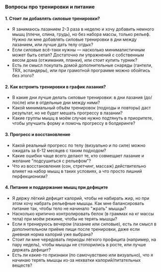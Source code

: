 ### Вопросы про тренировки и питание

#### 1. Стоит ли добавлять силовые тренировки?
- Я занимаюсь лазанием 2-3 раза в неделю и хочу добавить немного мышц (плечи, спина, грудь), но без набора массы, только рельеф. Нужно ли мне добавлять силовые тренировки в дни между лазанием, или лучше дать телу отдых?
- Если силовые всё-таки нужны — насколько минималистичным может быть сетап? Достаточно ли упражнений с собственным весом дома (отжимания, планки), или стоит купить турник?
- Есть ли смысл покупать домой дополнительные снаряды (гантели, TRX, эспандеры), или при грамотной программе можно обойтись без этого?

#### 2. Как встроить тренировки в график лазания?
- В какие дни лучше делать силовые тренировки: в дни лазания (до/после) или в отдельные дни между ними?
- Какой минимальный объём тренировок (подходы и повторы) даст результат, но не будет мешать прогрессу в лазании?
- Какие группы мышц в моём случае нужно подтянуть в приоритете, чтобы улучшить форму и помочь прогрессу в болдеринге?

#### 3. Прогресс и восстановление
- Какой реальный прогресс по телу (визуально и по силе) можно ожидать за 6-12 месяцев с таким подходом?
- Какие ошибки чаще всего делают те, кто совмещает лазание и желание "подсушиться с рельефом"?
- Что из восстановления (сон, стретчинг, массаж) действительно влияет на набор мышц в таких условиях, а что просто лишний перфекционизм?

#### 4. Питание и поддержание мышц при дефиците
- Я держу лёгкий дефицит калорий, чтобы не набирать жир, но при этом хочу набрать рельефные мышцы. Как мне балансировать питание так, чтобы тело не начинало "жрать" мышцы?
- Насколько критично контролировать белок (в граммах на кг массы тела) при моём режиме, чтобы не терять мышцы?
- Если я тренируюсь вечером (лазание или силовые), есть ли смысл в дополнительном приёме пищи после тренировки, даже если дневная норма калорий уже выбрана?
- Стоит ли мне чередовать периоды лёгкого профицита (например, на пару недель), чтобы мышцы не стопорились в росте, или лучше держать дефицит?
- Есть ли какие-то признаки (по самочувствию или визуально), что я начинаю терять мышцы из-за нехватки калорий/питательных веществ?
